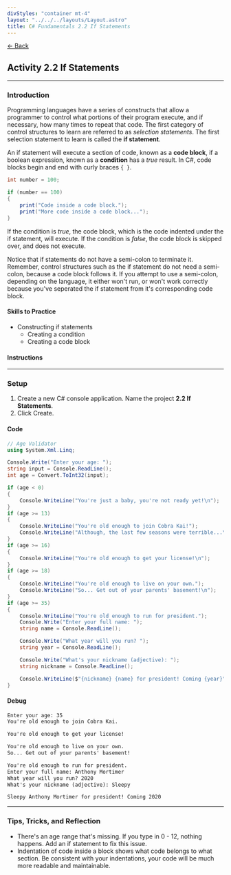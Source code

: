 ```yaml
---
divStyles: "container mt-4"
layout: "../../../layouts/Layout.astro"
title: C# Fundamentals 2.2 If Statements
---
```


[← Back](/c-sharp-fundamentals/)

## Activity 2.2 If Statements

---

### Introduction

Programming languages have a series of constructs that allow a programmer to control what portions of their program execute, and if necessary, how many times to repeat that code. The first category of control structures to learn are referred to as _selection statements_. The first selection statement to learn is called the **if statement**.

An if statement will execute a section of code, known as a **code block**, if a boolean expression, known as a **condition** has a _true_ result. In C#, code blocks begin and end with curly braces `{ }`.

```cs
int number = 100;

if (number == 100)
{
    print("Code inside a code block.");
    print("More code inside a code block...");
}
```

If the condition is _true_, the code block, which is the code indented under the if statement, will execute. If the condition is _false_, the code block is skipped over, and does not execute.

Notice that if statements do not have a semi-colon to terminate it. Remember, control structures such as the if statement do not need a semi-colon, because a code block follows it. If you attempt to use a semi-colon, depending on the language, it either won't run, or won't work correctly because you've seperated the if statement from it's corresponding code block.

#### Skills to Practice

- Constructing if statements
  - Creating a condition
  - Creating a code block

#### Instructions

---

### Setup

1. Create a new C# console application. Name the project **2.2 If Statements**.
2. Click Create.

#### Code

```cs
// Age Validator
using System.Xml.Linq;

Console.Write("Enter your age: ");
string input = Console.ReadLine();
int age = Convert.ToInt32(input);

if (age < 0)
{
    Console.WriteLine("You're just a baby, you're not ready yet!\n");
}
if (age >= 13)
{
    Console.WriteLine("You're old enough to join Cobra Kai!");
    Console.WriteLine("Although, the last few seasons were terrible...\n");
}
if (age >= 16)
{
    Console.WriteLine("You're old enough to get your license!\n");
}
if (age >= 18)
{
    Console.WriteLine("You're old enough to live on your own.");
    Console.WriteLine("So... Get out of your parents' basement!\n");
}
if (age >= 35)
{
    Console.WriteLine("You're old enough to run for president.");
    Console.Write("Enter your full name: ");
    string name = Console.ReadLine();

    Console.Write("What year will you run? ");
    string year = Console.ReadLine();

    Console.Write("What's your nickname (adjective): ");
    string nickname = Console.ReadLine();

    Console.WriteLine($"{nickname} {name} for president! Coming {year}");
}
```

#### Debug

```txt
Enter your age: 35
You're old enough to join Cobra Kai.

You're old enough to get your license!

You're old enough to live on your own.
So... Get out of your parents' basement!

You're old enough to run for president.
Enter your full name: Anthony Mortimer
What year will you run? 2020
What's your nickname (adjective): Sleepy

Sleepy Anthony Mortimer for president! Coming 2020
```

---

### Tips, Tricks, and Reflection

- There's an age range that's missing. If you type in 0 - 12, nothing happens. Add an if statement to fix this issue.
- Indentation of code inside a block shows what code belongs to what section. Be consistent with your indentations, your code will be much more readable and maintainable.
